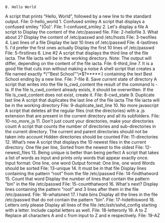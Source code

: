 	0. Hello World
A script that prints “Hello, World”, followed by a new line to the standard output.
File: 0-hello_world
	1. Confused smiley
A script that displays a confused smiley "(Ôo)'.
File: 1-confused_smiley
	2. Let's display a file
A script to Display the content of the /etc/passwd file.
File: 2-hellofile
	3. What about 2?
Display the content of /etc/passwd and /etc/hosts
File: 3-twofiles
	4. Last lines of a file
Display the last 10 lines of /etc/passwd
File: 4-lastlines
	5. I'd prefer the first ones actually
Display the first 10 lines of /etc/passwd
File: 5-firstlines
	6. Line #2
A script that displays the third line of the file iacta.
The file iacta will be in the working directory.
Note: The output will differ, depending on the content of the file iacta.
File: 6-third_line
	7. It is a good file that cuts iron without making a noise
A shell script that creates a file named exactly \*\\'"Best School"\'\\*$\?\*\*\*\*\*:) containing the text Best School ending by a new line.
File: 7-file
	8. Save current state of directory
A script that writes into the file ls_cwd_content the result of the command ls -la. If the file ls_cwd_content already exists, it should be overwritten. If the file ls_cwd_content does not exist, create it.
File: 8-cwd_state
	9. Duplicate last line
A script that duplicates the last line of the file iacta
The file iacta will be in the working directory
File: 9-duplicate_last_line
	10. No more javascript
A script that deletes all the regular files (not the directories) with a .js extension that are present in the current directory and all its subfolders.
File: 10-no_more_js
	11. Don't just count your directories, make your directories count
A script that counts the number of directories and sub-directories in the current directory.
The current and parent directories should not be taken into account
Hidden directories should be counted
File: 11-directories
	12. What’s new
A script that displays the 10 newest files in the current directory. One file per line, Sorted from the newest to the oldest
File: 12-newest_files
	13. Being unique is better than being perfect
A script that takes a list of words as input and prints only words that appear exactly once.
Input format: One line, one word
Output format: One line, one word
Words should be sorted
File: 13-unique
	14. It must be in that file
Display lines containing the pattern “root” from the file /etc/passwd
File: 14-findthatword
	15. Count that word
Display the number of lines that contain the pattern “bin” in the file /etc/passwd
File: 15-countthatword
	16. What's next?
Display lines containing the pattern “root” and 3 lines after them in the file /etc/passwd.
File: 16-whatsnext
	17. I hate bins
Display all the lines in the file /etc/passwd that do not contain the pattern “bin”.
File: 17-hidethisword
	18. Letters only please
Display all lines of the file /etc/ssh/sshd_config starting with a letter.
Include capital letters as well.
File: 18-letteronly
	19. A to Z
Replace all characters A and c from input to Z and e respectively.
File: 19-AZ

